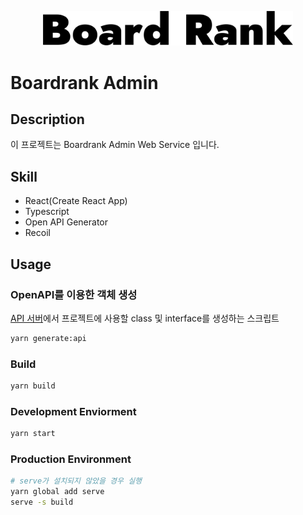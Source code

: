 <p align="center">
  <a href="https://boardrank.kr" target="blank"><img src="https://raw.githubusercontent.com/boardrank/boardrank-admin/main/docs/Board%20Rank.svg" width="400" alt="Board Rank Logo" /></a>
</p>

# Boardrank Admin

## Description

이 프로젝트는 Boardrank Admin Web Service 입니다.

## Skill

- React(Create React App)
- Typescript
- Open API Generator
- Recoil

## Usage

### OpenAPI를 이용한 객체 생성

[API 서버](https://api.boardrank.kr/dev/swagger-ui-json)에서 프로젝트에 사용할 class 및 interface를 생성하는 스크립트

```bash
yarn generate:api
```

### Build

```bash
yarn build
```

### Development Enviorment

```bash
yarn start
```

### Production Environment

```bash
# serve가 설치되지 않았을 경우 실행
yarn global add serve
serve -s build
```
